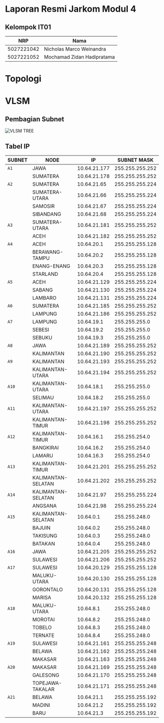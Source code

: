 # Laporan Resmi Jarkom Modul 4
## Kelompok IT01
| NRP | Nama |
| ------ | ------ |
| 5027221042 |Nicholas Marco Weinandra |
| 5027221052 | Mochamad Zidan Hadipratama |

# Topologi

# VLSM
## Pembagian Subnet
![VLSM TREE](https://github.com/nicholasmarco27/jarkom-Modul-4-2024-IT01/assets/80316798/a75acd99-10b0-42aa-9d14-bc2885f91bdf)
## Tabel IP
| SUBNET  | NODE               | IP            | SUBNET MASK     |
| ------- | ------------------ | ------------- | --------------- |
| `A1`    | JAWA               | 10.64.21.177  | 255.255.255.252 |
|         | SUMATERA           | 10.64.21.178  | 255.255.255.252 |
| `A2`    | SUMATERA           | 10.64.21.65   | 255.255.255.224 |
|         | SUMATERA-UTARA     | 10.64.21.66   | 255.255.255.224 |
|         | SAMOSIR            | 10.64.21.67   | 255.255.255.224 |
|         | SIBANDANG          | 10.64.21.68   | 255.255.255.224 |
| `A3`    | SUMATERA-UTARA     | 10.64.21.181  | 255.255.255.252 |
|         | ACEH               | 10.64.21.182  | 255.255.255.252 |
| `A4`    | ACEH               | 10.64.20.1    | 255.255.255.128 |
|         | BERAWANG-TAMPU     | 10.64.20.2    | 255.255.255.128 |
|         | ENANG-ENANG        | 10.64.20.3    | 255.255.255.128 |
|         | STARLAND           | 10.64.20.4    | 255.255.255.128 |
| `A5`    | ACEH               | 10.64.21.129  | 255.255.255.224 |
|         | SABANG             | 10.64.21.130  | 255.255.255.224 |
|         | LAMBARO            | 10.64.21.131  | 255.255.255.224 |
| `A6`    | SUMATERA           | 10.64.21.185  | 255.255.255.252 |
|         | LAMPUNG            | 10.64.21.186  | 255.255.255.252 |
| `A7`    | LAMPUNG            | 10.64.19.1    | 255.255.255.0   |
|         | SEBESI             | 10.64.19.2    | 255.255.255.0   |
|         | SEBUKU             | 10.64.19.3    | 255.255.255.0   |
| `A8`    | JAWA               | 10.64.21.189  | 255.255.255.252 |
|         | KALIMANTAN         | 10.64.21.190  | 255.255.255.252 |
| `A9`    | KALIMANTAN         | 10.64.21.193  | 255.255.255.252 |
|         | KALIMANTAN-UTARA   | 10.64.21.194  | 255.255.255.252 |
| `A10`   | KALIMANTAN-UTARA   | 10.64.18.1    | 255.255.255.0   |
|         | SELIMAU            | 10.64.18.2    | 255.255.255.0   |
| `A11`   | KALIMANTAN-UTARA   | 10.64.21.197  | 255.255.255.252 |
|         | KALIMANTAN-TIMUR   | 10.64.21.198  | 255.255.255.252 |
| `A12`   | KALIMANTAN-TIMUR   | 10.64.16.1    | 255.255.254.0   |
|         | BANGKIRAI          | 10.64.16.2    | 255.255.254.0   |
|         | LAMARU             | 10.64.16.3    | 255.255.254.0   |
| `A13`   | KALIMANTAN-TIMUR   | 10.64.21.201  | 255.255.255.252 |
|         | KALIMANTAN-SELATAN | 10.64.21.202  | 255.255.255.252 |
| `A14`   | KALIMANTAN-SELATAN | 10.64.21.97   | 255.255.255.224 |
|         | ANGSANA            | 10.64.21.98   | 255.255.255.224 |
| `A15`   | KALIMANTAN-SELATAN | 10.64.0.1     | 255.255.248.0   |
|         | BAJUIN             | 10.64.0.2     | 255.255.248.0   |
|         | TAKISUNG           | 10.64.0.3     | 255.255.248.0   |
|         | BATAKAN            | 10.64.0.4     | 255.255.248.0   |
| `A16`   | JAWA               | 10.64.21.205  | 255.255.255.252 |
|         | SULAWESI           | 10.64.21.206  | 255.255.255.252 |
| `A17`   | SULAWESI           | 10.64.20.129  | 255.255.255.128 |
|         | MALUKU-UTARA       | 10.64.20.130  | 255.255.255.128 |
|         | GORONTALO          | 10.64.20.131  | 255.255.255.128 |
|         | MARISA             | 10.64.20.132  | 255.255.255.128 |
| `A18`   | MALUKU-UTARA       | 10.64.8.1     | 255.255.248.0   |
|         | MOROTAI            | 10.64.8.2     | 255.255.248.0   |
|         | TOBELO             | 10.64.8.3     | 255.255.248.0   |
|         | TERNATE            | 10.64.8.4     | 255.255.248.0   |
| `A19`   | SULAWESI           | 10.64.21.161  | 255.255.255.248 |
|         | BELAWA             | 10.64.21.162  | 255.255.255.248 |
|         | MAKASAR            | 10.64.21.163  | 255.255.255.248 |
| `A20`   | MAKASAR            | 10.64.21.169  | 255.255.255.248 |
|         | GALESONG           | 10.64.21.170  | 255.255.255.248 |
|         | TOPEJAWA-TAKALAR   | 10.64.21.171  | 255.255.255.248 |
| `A21`   | BELAWA             | 10.64.21.1    | 255.255.255.192 |
|         | MADINI             | 10.64.21.2    | 255.255.255.192 |
|         | BARU               | 10.64.21.3    | 255.255.255.192 |
